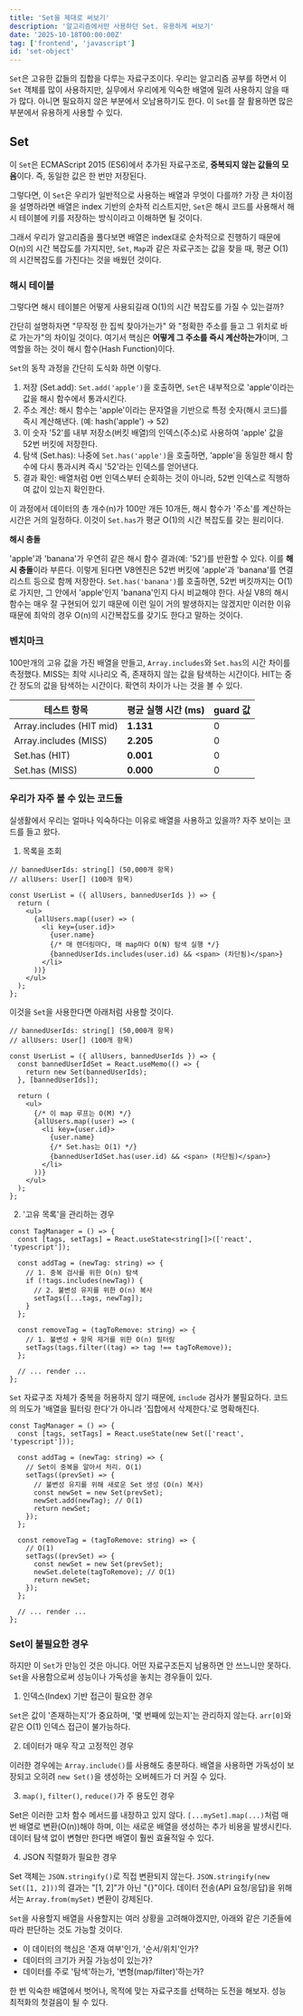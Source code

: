 ```yaml
---
title: 'Set을 제대로 써보기'
description: '알고리즘에서만 사용하던 Set. 유용하게 써보기'
date: '2025-10-18T00:00:00Z'
tag: ['frontend', 'javascript']
id: 'set-object'
---
```


`Set`은 고유한 값들의 집합을 다루는 자료구조이다. 우리는 알고리즘 공부를 하면서 이 `Set` 객체를 많이 사용하지만, 실무에서 우리에게 익숙한 배열에 밀려 사용하지 않을 때가 많다. 아니면 필요하지 않은 부분에서 오남용하기도 한다. 이 `Set`를 잘 활용하면 많은 부분에서 유용하게 사용할 수 있다.

## Set

이 `Set`은 ECMAScript 2015 (ES6)에서 추가된 자료구조로, **중복되지 않는 값들의 모음**이다. 즉, 동일한 값은 한 번만 저장된다.

그렇다면, 이 `Set`은 우리가 일반적으로 사용하는 배열과 무엇이 다를까? 가장 큰 차이점을 설명하라면 배열은 index 기반의 순차적 리스트지만, `Set`은 해시 코드를 사용해서 해시 테이블에 키를 저장하는 방식이라고 이해하면 될 것이다.

그래서 우리가 알고리즘을 풀다보면 배열은 index대로 순차적으로 진행하기 때문에 O(n)의 시간 복잡도를 가지지만, `Set`, `Map`과 같은 자료구조는 값을 찾을 때, 평균 O(1)의 시간복잡도를 가진다는 것을 배웠던 것이다.

### 해시 테이블

그렇다면 해시 테이블은 어떻게 사용되길래 O(1)의 시간 복잡도를 가질 수 있는걸까?

간단히 설명하자면 "무작정 한 집씩 찾아가는가" 와 "정확한 주소를 들고 그 위치로 바로 가는가"의 차이일 것이다. 여기서 핵심은 **어떻게 그 주소를 즉시 계산하는가**이며, 그 역할을 하는 것이 해시 함수(Hash Function)이다.

`Set`의 동작 과정을 간단히 도식화 하면 이렇다.

1. 저장 (Set.add): `Set.add('apple')`을 호출하면, `Set`은 내부적으로 'apple'이라는 값을 해시 함수에서 통과시킨다.
2. 주소 계산: 해시 함수는 'apple'이라는 문자열을 기반으로 특정 숫자(해시 코드)를 즉시 계산해낸다. (예: hash('apple') -> 52)
3. 이 숫자 '52'를 내부 저장소(버킷 배열)의 인덱스(주소)로 사용하여 'apple' 값을 52번 버킷에 저장한다.
4. 탐색 (Set.has): 나중에 `Set.has('apple')`을 호출하면, 'apple'을 동일한 해시 함수에 다시 통과시켜 즉시 '52'라는 인덱스를 얻어낸다.
5. 결과 확인: 배열처럼 0번 인덱스부터 순회하는 것이 아니라, 52번 인덱스로 직행하여 값이 있는지 확인한다.

이 과정에서 데이터의 총 개수(n)가 100만 개든 10개든, 해시 함수가 '주소'를 계산하는 시간은 거의 일정하다. 이것이 `Set.has`가 평균 O(1)의 시간 복잡도를 갖는 원리이다.

**해시 충돌**

'apple'과 'banana'가 우연히 같은 해시 함수 결과(예: '52')를 반환할 수 있다. 이를 **해시 충돌**이라 부른다. 이렇게 된다면 V8엔진은 52번 버킷에 'apple'과 'banana'를 연결 리스트 등으로 함께 저장한다. `Set.has('banana')`를 호출하면, 52번 버킷까지는 O(1)로 가지만, 그 안에서 'apple'인지 'banana'인지 다시 비교해야 한다. 사실 V8의 해시 함수는 매우 잘 구현되어 있기 때문에 이런 일이 거의 발생하지는 않겠지만 이러한 이유 때문에 최악의 경우 O(n)의 시간복잡도를 갖기도 한다고 말하는 것이다.

### 벤치마크

100만개의 고유 값을 가진 배열을 만들고, `Array.includes`와 `Set.has`의 시간 차이를 측정했다.
MISS는 최악 시나리오 즉, 존재하지 않는 값을 탐색하는 시간이다. HIT는 중간 정도의 값을 탐색하는 시간이다. 확연히 차이가 나는 것을 볼 수 있다.

| 테스트 항목              | 평균 실행 시간 (ms) | guard 값 |
| ------------------------ | ------------------- | -------- |
| Array.includes (HIT mid) | **1.131**           | 0        |
| Array.includes (MISS)    | **2.205**           | 0        |
| Set.has (HIT)            | **0.001**           | 0        |
| Set.has (MISS)           | **0.000**           | 0        |

### 우리가 자주 볼 수 있는 코드들

실생활에서 우리는 얼마나 익숙하다는 이유로 배열을 사용하고 있을까? 자주 보이는 코드를 들고 왔다.

1. 목록을 조회

```tsx
// bannedUserIds: string[] (50,000개 항목)
// allUsers: User[] (100개 항목)

const UserList = ({ allUsers, bannedUserIds }) => {
  return (
    <ul>
      {allUsers.map((user) => (
        <li key={user.id}>
          {user.name}
          {/* 매 렌더링마다, 매 map마다 O(N) 탐색 실행 */}
          {bannedUserIds.includes(user.id) && <span> (차단됨)</span>}
        </li>
      ))}
    </ul>
  );
};
```

이것을 `Set`을 사용한다면 아래처럼 사용할 것이다.

```tsx
// bannedUserIds: string[] (50,000개 항목)
// allUsers: User[] (100개 항목)

const UserList = ({ allUsers, bannedUserIds }) => {
  const bannedUserIdSet = React.useMemo(() => {
    return new Set(bannedUserIds);
  }, [bannedUserIds]);

  return (
    <ul>
      {/* 이 map 루프는 O(M) */}
      {allUsers.map((user) => (
        <li key={user.id}>
          {user.name}
          {/* Set.has는 O(1) */}
          {bannedUserIdSet.has(user.id) && <span> (차단됨)</span>}
        </li>
      ))}
    </ul>
  );
};
```

2. '고유 목록'을 관리하는 경우

```tsx
const TagManager = () => {
  const [tags, setTags] = React.useState<string[]>(['react', 'typescript']);

  const addTag = (newTag: string) => {
    // 1. 중복 검사를 위한 O(n) 탐색
    if (!tags.includes(newTag)) {
      // 2. 불변성 유지를 위한 O(n) 복사
      setTags([...tags, newTag]);
    }
  };

  const removeTag = (tagToRemove: string) => {
    // 1. 불변성 + 항목 제거를 위한 O(n) 필터링
    setTags(tags.filter((tag) => tag !== tagToRemove));
  };

  // ... render ...
};
```

`Set` 자료구조 자체가 중복을 허용하지 않기 때문에, `include` 검사가 불필요하다. 코드의 의도가 '배열을 필터링 한다'가 아니라 '집합에서 삭제한다.'로 명확해진다.

```tsx
const TagManager = () => {
  const [tags, setTags] = React.useState(new Set(['react', 'typescript']));

  const addTag = (newTag: string) => {
    // Set이 중복을 알아서 처리. O(1)
    setTags((prevSet) => {
      // 불변성 유지를 위해 새로운 Set 생성 (O(n) 복사)
      const newSet = new Set(prevSet);
      newSet.add(newTag); // O(1)
      return newSet;
    });
  };

  const removeTag = (tagToRemove: string) => {
    // O(1)
    setTags((prevSet) => {
      const newSet = new Set(prevSet);
      newSet.delete(tagToRemove); // O(1)
      return newSet;
    });
  };

  // ... render ...
};
```

### Set이 불필요한 경우

하지만 이 `Set`가 만능인 것은 아니다. 어떤 자료구조든지 남용하면 안 쓰느니만 못하다. `Set`을 사용함으로써 성능이나 가독성을 놓치는 경우들이 있다.

1. 인덱스(Index) 기반 접근이 필요한 경우

`Set`은 값이 '존재하는지'가 중요하며, '몇 번째에 있는지'는 관리하지 않는다. `arr[0]`와 같은 O(1) 인덱스 접근이 불가능하다.

2. 데이터가 매우 작고 고정적인 경우

이러한 경우에는 `Array.include()`를 사용해도 충분하다. 배열을 사용하면 가독성이 보장되고 오히려 `new Set()`을 생성하는 오버헤드가 더 커질 수 있다.

3. `map()`, `filter()`, `reduce()`가 주 용도인 경우

Set은 이러한 고차 함수 메서드를 내장하고 있지 않다. `[...mySet].map(...)`처럼 매번 배열로 변환(O(n))해야 하며, 이는 새로운 배열을 생성하는 추가 비용을 발생시킨다. 데이터 탐색 없이 변형만 한다면 배열이 훨씬 효율적일 수 있다.

4. JSON 직렬화가 필요한 경우

Set 객체는 `JSON.stringify()`로 직접 변환되지 않는다. `JSON.stringify(new Set([1, 2]))`의 결과는 "[1, 2]"가 아닌 "{}"이다. 데이터 전송(API 요청/응답)을 위해서는 `Array.from(mySet)` 변환이 강제된다.

`Set`을 사용할지 배열을 사용할지는 여러 상황을 고려해야겠지만, 아래와 같은 기준들에 따라 판단하는 것도 가능할 것이다.

- 이 데이터의 핵심은 '존재 여부'인가, '순서/위치'인가?
- 데이터의 크기가 커질 가능성이 있는가?
- 데이터를 주로 '탐색'하는가, '변형(map/filter)'하는가?

한 번 익숙한 배열에서 벗어나, 목적에 맞는 자료구조를 선택하는 도전을 해보자. 성능 최적화의 첫걸음이 될 수 있다.
